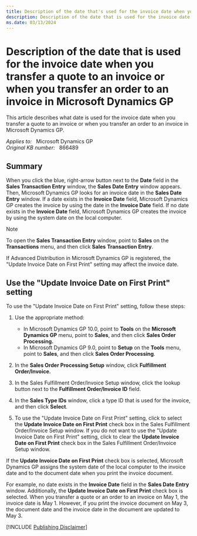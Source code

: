 ```yaml
---
title: Description of the date that's used for the invoice date when you transfer a quote to an invoice or when you transfer an order to an invoice in Microsoft Dynamics GP
description: Description of the date that is used for the invoice date when you transfer a quote to an invoice or when you transfer an order to an invoice in Microsoft Dynamics GP.
ms.date: 03/13/2024
---
```

# Description of the date that is used for the invoice date when you transfer a quote to an invoice or when you transfer an order to an invoice in Microsoft Dynamics GP

This article describes what date is used for the invoice date when you transfer a quote to an invoice or when you transfer an order to an invoice in Microsoft Dynamics GP.

_Applies to:_ &nbsp; Microsoft Dynamics GP  
_Original KB number:_ &nbsp; 866489

## Summary

When you click the blue, right-arrow button next to the **Date** field in the **Sales Transaction Entry** window, the **Sales Date Entry** window appears. Then, Microsoft Dynamics GP looks for an invoice date in the **Sales Date Entry** window. If a date exists in the **Invoice Date** field, Microsoft Dynamics GP creates the invoice by using the date in the **Invoice Date** field. If no date exists in the **Invoice Date** field, Microsoft Dynamics GP creates the invoice by using the system date on the local computer.

> [!NOTE]
> To open the **Sales Transaction Entry** window, point to **Sales** on the **Transactions** menu, and then click **Sales** **Transaction Entry**.

If Advanced Distribution in Microsoft Dynamics GP is registered, the "Update Invoice Date on First Print" setting may affect the invoice date.

## Use the "Update Invoice Date on First Print" setting

To use the "Update Invoice Date on First Print" setting, follow these steps:

1. Use the appropriate method:

    - In Microsoft Dynamics GP 10.0, point to **Tools** on the **Microsoft** **Dynamics GP** menu, point to **Sales**, and then click **Sales Order Processing.**  
    - In Microsoft Dynamics GP 9.0, point to **Setup** on the **Tools** menu, point to **Sales**, and then click **Sales Order Processing**.

2. In the **Sales Order Processing Setup** window, click **Fulfillment Order/Invoice.**  

3. In the Sales Fulfillment Order/Invoice Setup window, click the lookup button next to the **Fulfillment Order/Invoice ID** field.

4. In the **Sales Type IDs** window, click a type ID that is used for the invoice, and then click **Select**.

5. To use the "Update Invoice Date on First Print" setting, click to select the **Update Invoice Date on First Print** check box in the Sales Fulfillment Order/Invoice Setup window. If you do not want to use the "Update Invoice Date on First Print" setting, click to clear the **Update Invoice Date on First Print** check box in the Sales Fulfillment Order/Invoice Setup window.

If the **Update Invoice Date on First Print** check box is selected, Microsoft Dynamics GP assigns the system date of the local computer to the invoice date and to the document date when you print the invoice document.

For example, no date exists in the **Invoice Date** field in the **Sales Date Entry** window. Additionally, the **Update Invoice Date on First Print** check box is selected. When you transfer a quote or an order to an invoice on May 1, the invoice date is May 1. However, if you print the invoice document on May 3, the document date and the invoice date in the document are updated to May 3.

[!INCLUDE [Publishing Disclaimer](../../includes/publishing-disclaimer.md)]
